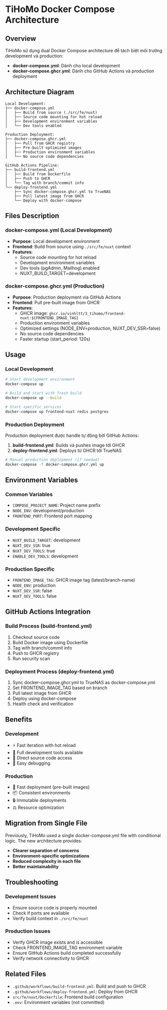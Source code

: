# TiHoMo Docker Compose Architecture

## Overview

TiHoMo sử dụng dual Docker Compose architecture để tách biệt môi trường development và production:

- **docker-compose.yml**: Dành cho local development
- **docker-compose.ghcr.yml**: Dành cho GitHub Actions và production deployment

## Architecture Diagram

```
Local Development:
├── docker-compose.yml
│   ├── Build from source (./src/fe/nuxt)
│   ├── Source code mounting for hot reload
│   ├── Development environment variables
│   └── Dev tools enabled

Production Deployment:
├── docker-compose.ghcr.yml
│   ├── Pull from GHCR registry
│   ├── Pre-built optimized images
│   ├── Production environment variables
│   └── No source code dependencies

GitHub Actions Pipeline:
├── build-frontend.yml
│   ├── Build from Dockerfile
│   ├── Push to GHCR
│   └── Tag with branch/commit info
└── deploy-frontend.yml
    ├── Sync docker-compose.ghcr.yml to TrueNAS
    ├── Pull latest image from GHCR
    └── Deploy with docker-compose
```

## Files Description

### docker-compose.yml (Local Development)
- **Purpose**: Local development environment
- **Frontend**: Build from source using `./src/fe/nuxt` context
- **Features**:
  - Source code mounting for hot reload
  - Development environment variables
  - Dev tools (pgAdmin, Mailhog) enabled
  - NUXT_BUILD_TARGET=development

### docker-compose.ghcr.yml (Production)
- **Purpose**: Production deployment via GitHub Actions
- **Frontend**: Pull pre-built image from GHCR
- **Features**:
  - GHCR image: `ghcr.io/vinhltt/3_tihomo/frontend-nuxt:${FRONTEND_IMAGE_TAG}`
  - Production environment variables
  - Optimized settings (NODE_ENV=production, NUXT_DEV_SSR=false)
  - No source code dependencies
  - Faster startup (start_period: 120s)

## Usage

### Local Development
```bash
# Start development environment
docker-compose up

# Build and start with fresh build
docker-compose up --build

# Start specific services
docker-compose up frontend-nuxt redis postgres
```

### Production Deployment
Production deployment được handle tự động bởi GitHub Actions:

1. **build-frontend.yml**: Builds và pushes image tới GHCR
2. **deploy-frontend.yml**: Deploys từ GHCR tới TrueNAS

```bash
# Manual production deployment (if needed)
docker-compose -f docker-compose.ghcr.yml up
```

## Environment Variables

### Common Variables
- `COMPOSE_PROJECT_NAME`: Project name prefix
- `NODE_ENV`: development/production
- `FRONTEND_PORT`: Frontend port mapping

### Development Specific
- `NUXT_BUILD_TARGET`: development
- `NUXT_DEV_SSR`: true
- `NUXT_DEV_TOOLS`: true
- `ENABLE_DEV_TOOLS`: development

### Production Specific
- `FRONTEND_IMAGE_TAG`: GHCR image tag (latest/branch-name)
- `NODE_ENV`: production
- `NUXT_DEV_SSR`: false
- `NUXT_DEV_TOOLS`: false

## GitHub Actions Integration

### Build Process (build-frontend.yml)
1. Checkout source code
2. Build Docker image using Dockerfile
3. Tag with branch/commit info
4. Push to GHCR registry
5. Run security scan

### Deployment Process (deploy-frontend.yml)
1. Sync docker-compose.ghcr.yml to TrueNAS as docker-compose.yml
2. Set FRONTEND_IMAGE_TAG based on branch
3. Pull latest image from GHCR
4. Deploy using docker-compose
5. Health check and verification

## Benefits

### Development
- ⚡ Fast iteration with hot reload
- 🔧 Full development tools available
- 📁 Direct source code access
- 🐛 Easy debugging

### Production
- 🚀 Fast deployment (pre-built images)
- 📦 Consistent environments
- 🔒 Immutable deployments
- ⚖️ Resource optimization

## Migration from Single File

Previously, TiHoMo used a single docker-compose.yml file with conditional logic. The new architecture provides:

- **Clearer separation of concerns**
- **Environment-specific optimizations**
- **Reduced complexity in each file**
- **Better maintainability**

## Troubleshooting

### Development Issues
- Ensure source code is properly mounted
- Check if ports are available
- Verify build context in `./src/fe/nuxt`

### Production Issues
- Verify GHCR image exists and is accessible
- Check FRONTEND_IMAGE_TAG environment variable
- Ensure GitHub Actions build completed successfully
- Verify network connectivity to GHCR

## Related Files
- `.github/workflows/build-frontend.yml`: Build and push to GHCR
- `.github/workflows/deploy-frontend.yml`: Deploy from GHCR
- `src/fe/nuxt/Dockerfile`: Frontend build configuration
- `.env`: Environment variables (not committed)
